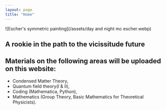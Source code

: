 ```yaml
---
layout: page
title: "Home"
---
```


![Escher's symmetric painting](/assets/day and night mc escher.webp)
## A rookie in the path to the vicissitude future
## Materials on the following areas will be uploaded on this website:
* Condensed Matter Theory,  
* Quantum field theory(I & II),  
* Coding (Mathematica, Python),  
* Mathematics (Group Theory, Basic Mathematics for Theoretical Physicists).
